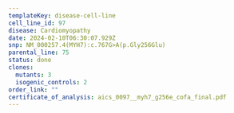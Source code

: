 ```yaml
---
templateKey: disease-cell-line
cell_line_id: 97
disease: Cardiomyopathy
date: 2024-02-10T06:30:07.929Z
snp: NM_000257.4(MYH7):c.767G>A(p.Gly256Glu)
parental_line: 75
status: done
clones:
  mutants: 3
  isogenic_controls: 2
order_link: ""
certificate_of_analysis: aics_0097__myh7_g256e_cofa_final.pdf
---
```

